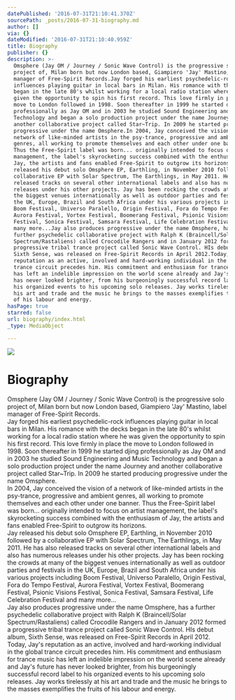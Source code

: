 ```yaml
---
datePublished: '2016-07-31T21:10:41.370Z'
sourcePath: _posts/2016-07-31-biography.md
author: []
via: {}
dateModified: '2016-07-31T21:10:40.959Z'
title: Biography
publisher: {}
description: >-
  Omsphere (Jay OM / Journey / Sonic Wave Control) is the progressive solo
  project of, Milan born but now London based, Giampiero 'Jay' Mastino, label
  manager of Free-Spirit Records.Jay forged his earliest psychedelic-rock
  influences playing guitar in local bars in Milan. His romance with the decks
  began in the late 80's whilst working for a local radio station where he was
  given the opportunity to spin his first record. This love firmly in place the
  move to London followed in 1998. Soon thereafter in 1999 he started djing
  professionally as Jay OM and in 2003 he studied Sound Engineering and Music
  Technology and began a solo production project under the name Journey and
  another collaborative project called Star~Trip. In 2009 he started producing
  progressive under the name Omsphere.In 2004, Jay conceived the vision of a
  network of like-minded artists in the psy-trance, progressive and ambient
  genres, all working to promote themselves and each other under one banner.
  Thus the Free-Spirit label was born... originally intended to focus on artist
  management, the label's skyrocketing success combined with the enthusiasm of
  Jay, the artists and fans enabled Free-Spirit to outgrow its horizons.Jay
  released his debut solo Omsphere EP, Earthling, in November 2010 followed by a
  collaborative EP with Solar Spectrum, The Earthlings, in May 2011. He has also
  released tracks on several other international labels and also has numerous
  releases under his other projects. Jay has been rocking the crowds at many of
  the biggest venues internationally as well as outdoor parties and festivals in
  the UK, Europe, Brazil and South Africa under his various projects including
  Boom Festival, Universo Paralello, Origin Festival, Fora do Tempo Festival,
  Aurora Festival, Vortex Festival, Boomerang Festival, Psionic Visions
  Festival, Sonica Festival, Samsara Festival, Life Celebration Festival and
  many more...Jay also produces progressive under the name Omsphere, has a
  further psychedelic collaborative project with Ralph K (Braincell/Solar
  Spectrum/Rastaliens) called Crocodile Rangers and in January 2012 formed a
  progressive tribal trance project called Sonic Wave Control. HIs debut album,
  Sixth Sense, was released on Free-Spirit Records in April 2012.Today, Jay's
  reputation as an active, involved and hard-working individual in the global
  trance circuit precedes him. His commitment and enthusiasm for trance music
  has left an indelible impression on the world scene already and Jay's future
  has never looked brighter, from his burgeoningly successful record label to
  his organized events to his upcoming solo releases. Jay works tirelessly at
  his art and trade and the music he brings to the masses exemplifies the fruits
  of his labour and energy.
hasPage: true
starred: false
url: biography/index.html
_type: MediaObject

---
```

![](https://the-grid-user-content.s3-us-west-2.amazonaws.com/dc742ba4-6518-4d2a-8f57-44c11fd6c3d2.jpg)

# Biography

Omsphere (Jay OM / Journey / Sonic Wave Control) is the progressive solo project of, Milan born but now London based, Giampiero 'Jay' Mastino, label manager of Free-Spirit Records.  
Jay forged his earliest psychedelic-rock influences playing guitar in local bars in Milan. His romance with the decks began in the late 80's whilst working for a local radio station where he was given the opportunity to spin his first record. This love firmly in place the move to London followed in 1998\. Soon thereafter in 1999 he started djing professionally as Jay OM and in 2003 he studied Sound Engineering and Music Technology and began a solo production project under the name Journey and another collaborative project called Star~Trip. In 2009 he started producing progressive under the name Omsphere.  
In 2004, Jay conceived the vision of a network of like-minded artists in the psy-trance, progressive and ambient genres, all working to promote themselves and each other under one banner. Thus the Free-Spirit label was born... originally intended to focus on artist management, the label's skyrocketing success combined with the enthusiasm of Jay, the artists and fans enabled Free-Spirit to outgrow its horizons.  
Jay released his debut solo Omsphere EP, Earthling, in November 2010 followed by a collaborative EP with Solar Spectrum, The Earthlings, in May 2011\. He has also released tracks on several other international labels and also has numerous releases under his other projects. Jay has been rocking the crowds at many of the biggest venues internationally as well as outdoor parties and festivals in the UK, Europe, Brazil and South Africa under his various projects including Boom Festival, Universo Paralello, Origin Festival, Fora do Tempo Festival, Aurora Festival, Vortex Festival, Boomerang Festival, Psionic Visions Festival, Sonica Festival, Samsara Festival, Life Celebration Festival and many more...  
Jay also produces progressive under the name Omsphere, has a further psychedelic collaborative project with Ralph K (Braincell/Solar Spectrum/Rastaliens) called Crocodile Rangers and in January 2012 formed a progressive tribal trance project called Sonic Wave Control. HIs debut album, Sixth Sense, was released on Free-Spirit Records in April 2012\.  
Today, Jay's reputation as an active, involved and hard-working individual in the global trance circuit precedes him. His commitment and enthusiasm for trance music has left an indelible impression on the world scene already and Jay's future has never looked brighter, from his burgeoningly successful record label to his organized events to his upcoming solo releases. Jay works tirelessly at his art and trade and the music he brings to the masses exemplifies the fruits of his labour and energy.